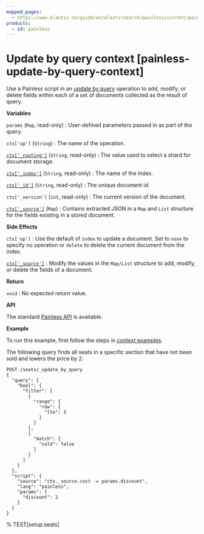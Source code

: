 ```yaml
---
mapped_pages:
  - https://www.elastic.co/guide/en/elasticsearch/painless/current/painless-update-by-query-context.html
products:
  - id: painless
---
```


# Update by query context [painless-update-by-query-context]

Use a Painless script in an [update by query](https://www.elastic.co/docs/api/doc/elasticsearch/operation/operation-update-by-query) operation to add, modify, or delete fields within each of a set of documents collected as the result of query.

**Variables**

`params` (`Map`, read-only)
:   User-defined parameters passed in as part of the query.

`ctx['op']` (`String`)
:   The name of the operation.

[`ctx['_routing']`](/reference/elasticsearch/mapping-reference/mapping-routing-field.md) (`String`, read-only)
:   The value used to select a shard for document storage.

[`ctx['_index']`](/reference/elasticsearch/mapping-reference/mapping-index-field.md) (`String`, read-only)
:   The name of the index.

[`ctx['_id']`](/reference/elasticsearch/mapping-reference/mapping-id-field.md) (`String`, read-only)
:   The unique document id.

`ctx['_version']` (`int`, read-only)
:   The current version of the document.

[`ctx['_source']`](/reference/elasticsearch/mapping-reference/mapping-source-field.md) (`Map`)
:   Contains extracted JSON in a `Map` and `List` structure for the fields existing in a stored document.

**Side Effects**

`ctx['op']`
:   Use the default of `index` to update a document. Set to `none` to specify no operation or `delete` to delete the current document from the index.

[`ctx['_source']`](/reference/elasticsearch/mapping-reference/mapping-source-field.md)
:   Modify the values in the `Map/List` structure to add, modify, or delete the fields of a document.

**Return**

`void`
:   No expected return value.

**API**

The standard [Painless API](https://www.elastic.co/guide/en/elasticsearch/painless/current/painless-api-reference-shared.html) is available.

**Example**

To run this example, first follow the steps in [context examples](/reference/scripting-languages/painless/painless-context-examples.md).

The following query finds all seats in a specific section that have not been sold and lowers the price by 2:

```console
POST /seats/_update_by_query
{
  "query": {
    "bool": {
      "filter": [
        {
          "range": {
            "row": {
              "lte": 3
            }
          }
        },
        {
          "match": {
            "sold": false
          }
        }
      ]
    }
  },
  "script": {
    "source": "ctx._source.cost -= params.discount",
    "lang": "painless",
    "params": {
      "discount": 2
    }
  }
}
```
 % TEST[setup:seats]
